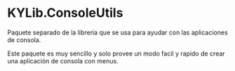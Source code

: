 # KYLib.ConsoleUtils

Paquete separado de la libreria que se usa para ayudar con las aplicaciones de consola.

Este paquete es muy sencillo y solo provee un modo facil y rapido de crear una aplicación de consola con menus.